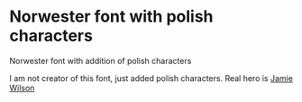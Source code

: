 # Norwester font with polish characters
Norwester font with addition of polish characters

I am not creator of this font, just added polish characters. Real hero is [Jamie Wilson](http://jamiewilson.io/)
